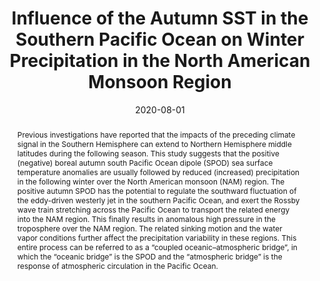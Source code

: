 ---
title: "Influence of the Autumn SST in the Southern Pacific Ocean on Winter Precipitation in the North American Monsoon Region"
date: 2020-08-01
publishDate: 2020-12-10T01:48:20.695096Z
authors: ["Ting Liu", "Jianping Li", "Qiuyun Wang", "**Sen Zhao**"]
publication_types: ["2"]
abstract: "Previous investigations have reported that the impacts of the preceding climate signal in the Southern Hemisphere can extend to Northern Hemisphere middle latitudes during the following season. This study suggests that the positive (negative) boreal autumn south Pacific Ocean dipole (SPOD) sea surface temperature anomalies are usually followed by reduced (increased) precipitation in the following winter over the North American monsoon (NAM) region. The positive autumn SPOD has the potential to regulate the southward fluctuation of the eddy-driven westerly jet in the southern Pacific Ocean, and exert the Rossby wave train stretching across the Pacific Ocean to transport the related energy into the NAM region. This finally results in anomalous high pressure in the troposphere over the NAM region. The related sinking motion and the water vapor conditions further affect the precipitation variability in these regions. This entire process can be referred to as a &ldquo;coupled oceanic&ndash;atmospheric bridge&rdquo;, in which the &ldquo;oceanic bridge&rdquo; is the SPOD and the &ldquo;atmospheric bridge&rdquo; is the response of atmospheric circulation in the Pacific Ocean."
featured: false
publication: "**_Atmosphere_**, 11(8):844"
doi: "10.3390/atmos11080844"
tags: ["Rossby Wave"]
---